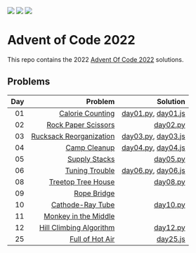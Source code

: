 ![](https://img.shields.io/badge/stars%20⭐-19-yellow)
![](https://img.shields.io/badge/day%20📅-12-blue) 
![](https://img.shields.io/badge/days%20completed-09-red)

# Advent of Code 2022

This repo contains the 2022 [Advent Of Code 2022](https://adventofcode.com/2022) solutions.

## Problems

| Day | Problem | Solution |
| ---:| ----:   | ----:    |
| 01  |[Calorie Counting](https://adventofcode.com/2022/day/1)| [day01.py](https://github.com/sotsoguk/adventOfCode2022/blob/main/python/day01/day01.py), [day01.js](https://github.com/sotsoguk/adventOfCode2022/blob/main/js/day01/day01.js)|
| 02 | [Rock Paper Scissors](https://adventofcode.com/2022/day/2)| [day02.py](https://github.com/sotsoguk/adventOfCode2022/blob/main/python/day02/day02.py)|
| 03 | [Rucksack Reorganization](https://adventofcode.com/2022/day/3)| [day03.py](https://github.com/sotsoguk/adventOfCode2022/blob/main/python/day03/day03.py), [day03.js](https://github.com/sotsoguk/adventOfCode2022/blob/main/js/day03/day03.js)|
| 04 | [Camp Cleanup](https://adventofcode.com/2022/day/4)|[day04.py](https://github.com/sotsoguk/adventOfCode2022/blob/main/python/day04/day04.py), [day04.js](https://github.com/sotsoguk/adventOfCode2022/blob/main/js/day04/day04.js)|
| 05 | [Supply Stacks](https://adventofcode.com/2022/day/5)| [day05.py](https://github.com/sotsoguk/adventOfCode2022/blob/main/python/day05/day05.py)|
| 06 | [Tuning Trouble](https://adventofcode.com/2022/day/6) | [day06.py](https://github.com/sotsoguk/adventOfCode2022/blob/main/python/day06/day06.py), [day06.js](https://github.com/sotsoguk/adventOfCode2022/blob/main/js/day06/day06.js)|
| 08 | [Treetop Tree House](https://adventofcode.com/2022/day/8)| [day08.py](https://github.com/sotsoguk/adventOfCode2022/blob/main/python/day08/day08.py)|
| 09 | [Rope Bridge](https://adventofcode.com/2022/day/9)| |
| 10 | [Cathode-Ray Tube](https://adventofcode.com/2022/day/10) | [day10.py](https://github.com/sotsoguk/adventOfCode2022/blob/main/python/day10/day10.py) |
| 11 | [Monkey in the Middle](https://adventofcode.com/2022/day/11)| |
| 12 | [Hill Climbing Algorithm](https://adventofcode.com/2022/day/12)| [day12.py](https://github.com/sotsoguk/adventOfCode2022/blob/main/python/day12/day12.py)|
| 25 | [Full of Hot Air](https://adventofcode.com/2022/day/25)|[day25.js](https://github.com/sotsoguk/adventOfCode2022/blob/main/js/day25/day25.js)|